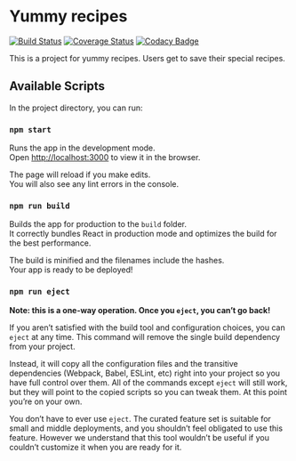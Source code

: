 # Yummy recipes
[![Build Status](https://travis-ci.org/Sylvance/yummy-recipes-react-redux.svg?branch=master)](https://travis-ci.org/Sylvance/yummy-recipes-react-redux)
[![Coverage Status](https://coveralls.io/repos/github/Sylvance/yummy-recipes-react-redux/badge.svg?branch=master)](https://coveralls.io/github/Sylvance/yummy-recipes-react-redux?branch=master)
[![Codacy Badge](https://api.codacy.com/project/badge/Grade/9aaafcdaa5ac442e8907e2b3276b6054)](https://www.codacy.com/app/Sylvance/yummy-recipes-react-redux?utm_source=github.com&amp;utm_medium=referral&amp;utm_content=Sylvance/yummy-recipes-react-redux&amp;utm_campaign=Badge_Grade)

This is a project for yummy recipes. Users get to save their special recipes.

## Available Scripts

In the project directory, you can run:

### `npm start`

Runs the app in the development mode.<br>
Open [http://localhost:3000](http://localhost:3000) to view it in the browser.

The page will reload if you make edits.<br>
You will also see any lint errors in the console.

### `npm run build`

Builds the app for production to the `build` folder.<br>
It correctly bundles React in production mode and optimizes the build for the best performance.

The build is minified and the filenames include the hashes.<br>
Your app is ready to be deployed!

### `npm run eject`

**Note: this is a one-way operation. Once you `eject`, you can’t go back!**

If you aren’t satisfied with the build tool and configuration choices, you can `eject` at any time. This command will remove the single build dependency from your project.

Instead, it will copy all the configuration files and the transitive dependencies (Webpack, Babel, ESLint, etc) right into your project so you have full control over them. All of the commands except `eject` will still work, but they will point to the copied scripts so you can tweak them. At this point you’re on your own.

You don’t have to ever use `eject`. The curated feature set is suitable for small and middle deployments, and you shouldn’t feel obligated to use this feature. However we understand that this tool wouldn’t be useful if you couldn’t customize it when you are ready for it.
